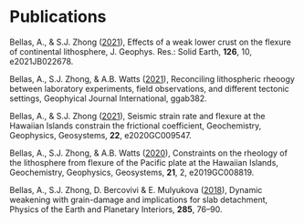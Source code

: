 # Publications
Bellas, A., & S.J. Zhong (<a href="BellasZhong_2021_JGRSE.pdf">2021</a>), Effects of a weak lower crust on the flexure of continental lithosphere, J. Geophys. Res.: Solid Earth, **126**, 10, e2021JB022678.

Bellas, A., S.J. Zhong, & A.B. Watts (<a href="GJI-S-21-0544.R1_Proof_fl.pdf">2021</a>), Reconciling lithospheric rheoogy between laboratory experiments, field observations, and different tectonic settings, Geophyical Journal International, ggab382.

Bellas, A., & S.J. Zhong (<a href="BellasZhong_2021_G3.pdf">2021</a>), Seismic strain rate and flexure at the Hawaiian Islands constrain the frictional coefficient, Geochemistry, Geophysics, Geosystems, **22**, e2020GC009547.

Bellas, A., S.J. Zhong, & A.B. Watts (<a href="BellasZhongWatts_2020_G3.pdf">2020</a>), Constraints on the rheology of the lithosphere from flexure of the Pacific plate at the Hawaiian Islands, Geochemistry, Geophysics, Geosystems, **21**, 2, e2019GC008819.

Bellas, A., S.J. Zhong, D. Bercovivi & E. Mulyukova (<a href="Bellas_2018_PEPI.pdf">2018</a>), Dynamic weakening with grain-damage and implications for slab detachment, Physics of the Earth and Planetary Interiors, **285**, 76–90.
